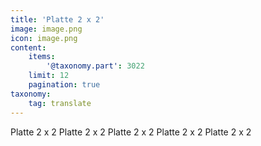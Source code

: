 ```yaml
---
title: 'Platte 2 x 2'
image: image.png
icon: image.png
content:
    items:
        '@taxonomy.part': 3022
    limit: 12
    pagination: true
taxonomy:
    tag: translate
---
```


Platte 2 x 2
Platte 2 x 2
Platte 2 x 2
Platte 2 x 2
Platte 2 x 2
